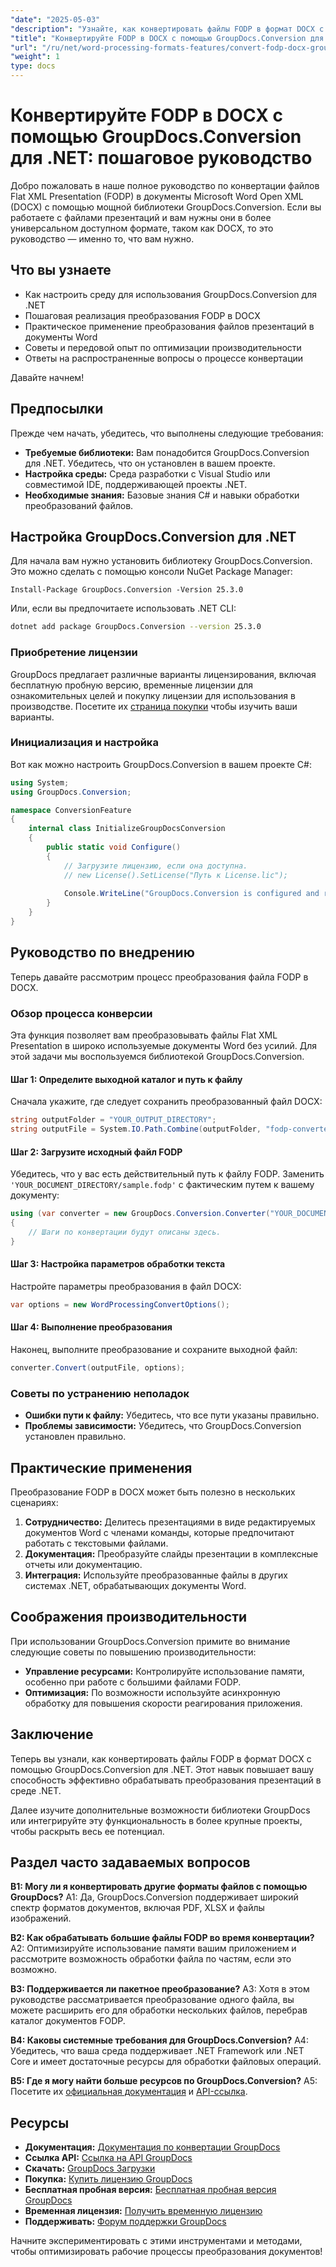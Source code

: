 ```yaml
---
"date": "2025-05-03"
"description": "Узнайте, как конвертировать файлы FODP в формат DOCX с помощью GroupDocs.Conversion для .NET. Следуйте этому пошаговому руководству и рекомендациям."
"title": "Конвертируйте FODP в DOCX с помощью GroupDocs.Conversion для .NET&#58; Пошаговое руководство"
"url": "/ru/net/word-processing-formats-features/convert-fodp-docx-groupdocs-net/"
"weight": 1
type: docs
---
```

# Конвертируйте FODP в DOCX с помощью GroupDocs.Conversion для .NET: пошаговое руководство

Добро пожаловать в наше полное руководство по конвертации файлов Flat XML Presentation (FODP) в документы Microsoft Word Open XML (DOCX) с помощью мощной библиотеки GroupDocs.Conversion. Если вы работаете с файлами презентаций и вам нужны они в более универсальном доступном формате, таком как DOCX, то это руководство — именно то, что вам нужно.

## Что вы узнаете

- Как настроить среду для использования GroupDocs.Conversion для .NET
- Пошаговая реализация преобразования FODP в DOCX
- Практическое применение преобразования файлов презентаций в документы Word
- Советы и передовой опыт по оптимизации производительности
- Ответы на распространенные вопросы о процессе конвертации

Давайте начнем!

## Предпосылки

Прежде чем начать, убедитесь, что выполнены следующие требования:

- **Требуемые библиотеки:** Вам понадобится GroupDocs.Conversion для .NET. Убедитесь, что он установлен в вашем проекте.
- **Настройка среды:** Среда разработки с Visual Studio или совместимой IDE, поддерживающей проекты .NET.
- **Необходимые знания:** Базовые знания C# и навыки обработки преобразований файлов.

## Настройка GroupDocs.Conversion для .NET

Для начала вам нужно установить библиотеку GroupDocs.Conversion. Это можно сделать с помощью консоли NuGet Package Manager:

```shell
Install-Package GroupDocs.Conversion -Version 25.3.0
```

Или, если вы предпочитаете использовать .NET CLI:

```bash
dotnet add package GroupDocs.Conversion --version 25.3.0
```

### Приобретение лицензии

GroupDocs предлагает различные варианты лицензирования, включая бесплатную пробную версию, временные лицензии для ознакомительных целей и покупку лицензии для использования в производстве. Посетите их [страница покупки](https://purchase.groupdocs.com/buy) чтобы изучить ваши варианты.

### Инициализация и настройка

Вот как можно настроить GroupDocs.Conversion в вашем проекте C#:

```csharp
using System;
using GroupDocs.Conversion;

namespace ConversionFeature
{
    internal class InitializeGroupDocsConversion
    {
        public static void Configure()
        {
            // Загрузите лицензию, если она доступна.
            // new License().SetLicense("Путь к License.lic");
            
            Console.WriteLine("GroupDocs.Conversion is configured and ready!");
        }
    }
}
```

## Руководство по внедрению

Теперь давайте рассмотрим процесс преобразования файла FODP в DOCX.

### Обзор процесса конверсии

Эта функция позволяет вам преобразовывать файлы Flat XML Presentation в широко используемые документы Word без усилий. Для этой задачи мы воспользуемся библиотекой GroupDocs.Conversion.

#### Шаг 1: Определите выходной каталог и путь к файлу

Сначала укажите, где следует сохранить преобразованный файл DOCX:

```csharp
string outputFolder = "YOUR_OUTPUT_DIRECTORY";
string outputFile = System.IO.Path.Combine(outputFolder, "fodp-converted-to.docx");
```

#### Шаг 2: Загрузите исходный файл FODP

Убедитесь, что у вас есть действительный путь к файлу FODP. Заменить `'YOUR_DOCUMENT_DIRECTORY/sample.fodp'` с фактическим путем к вашему документу:

```csharp
using (var converter = new GroupDocs.Conversion.Converter("YOUR_DOCUMENT_DIRECTORY/sample.fodp"))
{
    // Шаги по конвертации будут описаны здесь.
}
```

#### Шаг 3: Настройка параметров обработки текста

Настройте параметры преобразования в файл DOCX:

```csharp
var options = new WordProcessingConvertOptions();
```

#### Шаг 4: Выполнение преобразования

Наконец, выполните преобразование и сохраните выходной файл:

```csharp
converter.Convert(outputFile, options);
```

### Советы по устранению неполадок

- **Ошибки пути к файлу:** Убедитесь, что все пути указаны правильно.
- **Проблемы зависимости:** Убедитесь, что GroupDocs.Conversion установлен правильно.

## Практические применения

Преобразование FODP в DOCX может быть полезно в нескольких сценариях:

1. **Сотрудничество:** Делитесь презентациями в виде редактируемых документов Word с членами команды, которые предпочитают работать с текстовыми файлами.
2. **Документация:** Преобразуйте слайды презентации в комплексные отчеты или документацию.
3. **Интеграция:** Используйте преобразованные файлы в других системах .NET, обрабатывающих документы Word.

## Соображения производительности

При использовании GroupDocs.Conversion примите во внимание следующие советы по повышению производительности:

- **Управление ресурсами:** Контролируйте использование памяти, особенно при работе с большими файлами FODP.
- **Оптимизация:** По возможности используйте асинхронную обработку для повышения скорости реагирования приложения.

## Заключение

Теперь вы узнали, как конвертировать файлы FODP в формат DOCX с помощью GroupDocs.Conversion для .NET. Этот навык повышает вашу способность эффективно обрабатывать преобразования презентаций в среде .NET.

Далее изучите дополнительные возможности библиотеки GroupDocs или интегрируйте эту функциональность в более крупные проекты, чтобы раскрыть весь ее потенциал.

## Раздел часто задаваемых вопросов

**В1: Могу ли я конвертировать другие форматы файлов с помощью GroupDocs?**
A1: Да, GroupDocs.Conversion поддерживает широкий спектр форматов документов, включая PDF, XLSX и файлы изображений.

**В2: Как обрабатывать большие файлы FODP во время конвертации?**
A2: Оптимизируйте использование памяти вашим приложением и рассмотрите возможность обработки файла по частям, если это возможно.

**В3: Поддерживается ли пакетное преобразование?**
A3: Хотя в этом руководстве рассматривается преобразование одного файла, вы можете расширить его для обработки нескольких файлов, перебрав каталог документов FODP.

**В4: Каковы системные требования для GroupDocs.Conversion?**
A4: Убедитесь, что ваша среда поддерживает .NET Framework или .NET Core и имеет достаточные ресурсы для обработки файловых операций.

**В5: Где я могу найти больше ресурсов по GroupDocs.Conversion?**
A5: Посетите их [официальная документация](https://docs.groupdocs.com/conversion/net/) и [API-ссылка](https://reference.groupdocs.com/conversion/net/).

## Ресурсы

- **Документация:** [Документация по конвертации GroupDocs](https://docs.groupdocs.com/conversion/net/)
- **Ссылка API:** [Ссылка на API GroupDocs](https://reference.groupdocs.com/conversion/net/)
- **Скачать:** [GroupDocs Загрузки](https://releases.groupdocs.com/conversion/net/)
- **Покупка:** [Купить лицензию GroupDocs](https://purchase.groupdocs.com/buy)
- **Бесплатная пробная версия:** [Бесплатная пробная версия GroupDocs](https://releases.groupdocs.com/conversion/net/)
- **Временная лицензия:** [Получить временную лицензию](https://purchase.groupdocs.com/temporary-license/)
- **Поддерживать:** [Форум поддержки GroupDocs](https://forum.groupdocs.com/c/conversion/10)

Начните экспериментировать с этими инструментами и методами, чтобы оптимизировать рабочие процессы преобразования документов!